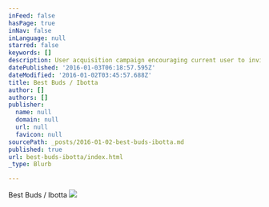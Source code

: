 ```yaml
---
inFeed: false
hasPage: true
inNav: false
inLanguage: null
starred: false
keywords: []
description: User acquisition campaign encouraging current user to invite their friends.
datePublished: '2016-01-03T06:18:57.595Z'
dateModified: '2016-01-02T03:45:57.688Z'
title: Best Buds / Ibotta
author: []
authors: []
publisher:
  name: null
  domain: null
  url: null
  favicon: null
sourcePath: _posts/2016-01-02-best-buds-ibotta.md
published: true
url: best-buds-ibotta/index.html
_type: Blurb

---
```

Best Buds / Ibotta
![](https://the-grid-user-content.s3-us-west-2.amazonaws.com/6d21bdb0-12bd-40e8-bf05-6a01f1951258.png)